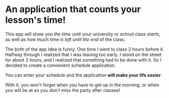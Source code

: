 <h1>An application that counts your lesson's time!</h1>

This app will show you _the time_ until your university or school class _starts_, as well as how much time _is left until the end_ of the class. 

The birth of the app idea is funny. One time I went to class 2 hours before it.
Halfway through I realized that I was leaving too early. I stood on the street for about 2 hours, and I realized that something had to be done with it. So I decided to create a convenient schedule application.

You can enter your schedule and the application **will make your life easier**. 

With it, you won't forget when you have to get up in the morning, or when you will be at so you don't miss the party after classes!

